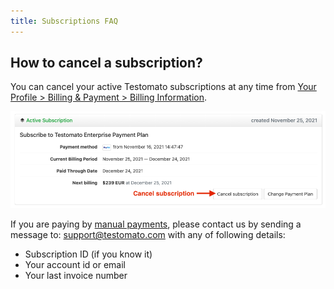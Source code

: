 ```yaml
---
title: Subscriptions FAQ
---
```


## How to cancel a subscription?

You can cancel your active Testomato subscriptions at any time from [Your Profile > Billing & Payment > Billing Information](https://www.testomato.com/user/payments/billing).

![](/img/payment/cancel-subscription.png)

If you are paying by [manual payments](/payment/04-manual-payments.md), please contact us by sending a message to: <support@testomato.com> with any of following details:

* Subscription ID (if you know it)
* Your account id or email
* Your last invoice number